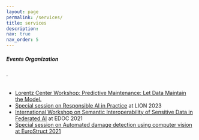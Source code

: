 ```yaml
---
layout: page
permalink: /services/
title: services
description:  
nav: true
nav_order: 5
---
```

<div class="card mt-3">
  <div class="p-3">
    <div class="row">
      <div class="col-sm-10">
        <h5 class="font-weight-bold">Events Organization</h5>
      </div>
      <div class="col-sm-2 text-left text-sm-right">
        <span class="badge font-weight-bold danger-color-dark text-uppercase align-middle">
            .
        </span>
      </div>
    </div>
    <h6 class="font-italic mt-2 mt-sm-0"></h6>
    <ul class="card-text font-weight-light list-group list-group-flush">
      <li class="list-group-item"><a href='https://www.lorentzcenter.nl/predictive-maintenance-let-data-maintain-the-model.html'>Lorentz Center Workshop: Predictive Maintenance: Let Data Maintain the Model.</a></li>
      <li class="list-group-item"><a href='https://lion17.org/'>Special session on Responsible AI in Practice</a> at LION 2023</li>
      <li class="list-group-item"><a href='https://sisfai.github.io/'>International Workshop on Semantic Interoperability of Sensitive Data in Federated AI</a> at EDOC 2021</li>
      <li class="list-group-item"><a href='https://lion17.org/'>Special session on Automated damage detection using computer vision at EuroStruct 2021</li>
    </ul>
  </div>
  </div>

</div>
